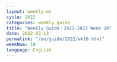 ```yaml
---
layout: weekly-en
cycle: 2022
categories: weekly guide
title: "Weekly Guide：2022-2023 Week 10"
date: 2022-03-13
permalink: "/en/guide/2022/wk10.html"
weekNum: 10
language: English
---
```

